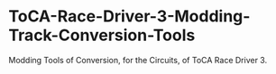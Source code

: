# ToCA-Race-Driver-3-Modding-Track-Conversion-Tools
Modding Tools of Conversion, for the Circuits, of ToCA Race Driver 3.
